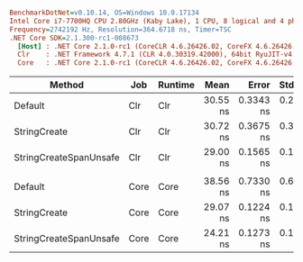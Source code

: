 ``` ini

BenchmarkDotNet=v0.10.14, OS=Windows 10.0.17134
Intel Core i7-7700HQ CPU 2.80GHz (Kaby Lake), 1 CPU, 8 logical and 4 physical cores
Frequency=2742192 Hz, Resolution=364.6718 ns, Timer=TSC
.NET Core SDK=2.1.300-rc1-008673
  [Host] : .NET Core 2.1.0-rc1 (CoreCLR 4.6.26426.02, CoreFX 4.6.26426.04), 64bit RyuJIT
  Clr    : .NET Framework 4.7.1 (CLR 4.0.30319.42000), 64bit RyuJIT-v4.7.3101.0
  Core   : .NET Core 2.1.0-rc1 (CoreCLR 4.6.26426.02, CoreFX 4.6.26426.04), 64bit RyuJIT


```
|                 Method |  Job | Runtime |     Mean |     Error |    StdDev | Scaled |  Gen 0 | Allocated |
|----------------------- |----- |-------- |---------:|----------:|----------:|-------:|-------:|----------:|
|                Default |  Clr |     Clr | 30.55 ns | 0.3343 ns | 0.2610 ns |   1.00 | 0.0178 |      56 B |
|           StringCreate |  Clr |     Clr | 30.72 ns | 0.3675 ns | 0.3437 ns |   1.01 | 0.0178 |      56 B |
| StringCreateSpanUnsafe |  Clr |     Clr | 29.00 ns | 0.1565 ns | 0.1463 ns |   0.95 | 0.0178 |      56 B |
|                        |      |         |          |           |           |        |        |           |
|                Default | Core |    Core | 38.56 ns | 0.7330 ns | 0.6498 ns |   1.00 | 0.0178 |      56 B |
|           StringCreate | Core |    Core | 29.07 ns | 0.1224 ns | 0.1022 ns |   0.75 | 0.0178 |      56 B |
| StringCreateSpanUnsafe | Core |    Core | 24.21 ns | 0.1273 ns | 0.1129 ns |   0.63 | 0.0178 |      56 B |
